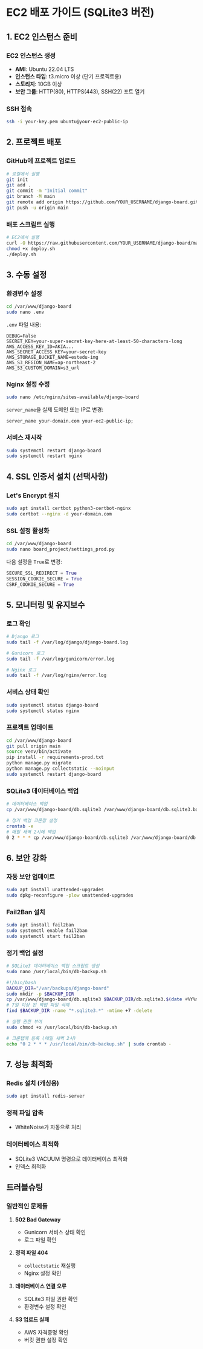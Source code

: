 # EC2 배포 가이드 (SQLite3 버전)

## 1. EC2 인스턴스 준비

### EC2 인스턴스 생성
- **AMI**: Ubuntu 22.04 LTS
- **인스턴스 타입**: t3.micro 이상 (단기 프로젝트용)
- **스토리지**: 10GB 이상
- **보안 그룹**: HTTP(80), HTTPS(443), SSH(22) 포트 열기

### SSH 접속
```bash
ssh -i your-key.pem ubuntu@your-ec2-public-ip
```

## 2. 프로젝트 배포

### GitHub에 프로젝트 업로드
```bash
# 로컬에서 실행
git init
git add .
git commit -m "Initial commit"
git branch -M main
git remote add origin https://github.com/YOUR_USERNAME/django-board.git
git push -u origin main
```

### 배포 스크립트 실행
```bash
# EC2에서 실행
curl -O https://raw.githubusercontent.com/YOUR_USERNAME/django-board/main/deploy.sh
chmod +x deploy.sh
./deploy.sh
```

## 3. 수동 설정

### 환경변수 설정
```bash
cd /var/www/django-board
sudo nano .env
```

`.env` 파일 내용:
```
DEBUG=False
SECRET_KEY=your-super-secret-key-here-at-least-50-characters-long
AWS_ACCESS_KEY_ID=AKIA...
AWS_SECRET_ACCESS_KEY=your-secret-key
AWS_STORAGE_BUCKET_NAME=estedu-img
AWS_S3_REGION_NAME=ap-northeast-2
AWS_S3_CUSTOM_DOMAIN=s3_url
```

### Nginx 설정 수정
```bash
sudo nano /etc/nginx/sites-available/django-board
```

`server_name`을 실제 도메인 또는 IP로 변경:
```nginx
server_name your-domain.com your-ec2-public-ip;
```

### 서비스 재시작
```bash
sudo systemctl restart django-board
sudo systemctl restart nginx
```

## 4. SSL 인증서 설치 (선택사항)

### Let's Encrypt 설치
```bash
sudo apt install certbot python3-certbot-nginx
sudo certbot --nginx -d your-domain.com
```

### SSL 설정 활성화
```bash
cd /var/www/django-board
sudo nano board_project/settings_prod.py
```

다음 설정을 `True`로 변경:
```python
SECURE_SSL_REDIRECT = True
SESSION_COOKIE_SECURE = True
CSRF_COOKIE_SECURE = True
```

## 5. 모니터링 및 유지보수

### 로그 확인
```bash
# Django 로그
sudo tail -f /var/log/django/django-board.log

# Gunicorn 로그
sudo tail -f /var/log/gunicorn/error.log

# Nginx 로그
sudo tail -f /var/log/nginx/error.log
```

### 서비스 상태 확인
```bash
sudo systemctl status django-board
sudo systemctl status nginx
```

### 프로젝트 업데이트
```bash
cd /var/www/django-board
git pull origin main
source venv/bin/activate
pip install -r requirements-prod.txt
python manage.py migrate
python manage.py collectstatic --noinput
sudo systemctl restart django-board
```

### SQLite3 데이터베이스 백업
```bash
# 데이터베이스 백업
cp /var/www/django-board/db.sqlite3 /var/www/django-board/db.sqlite3.backup.$(date +%Y%m%d_%H%M%S)

# 정기 백업 크론잡 설정
crontab -e
# 매일 새벽 2시에 백업
0 2 * * * cp /var/www/django-board/db.sqlite3 /var/www/django-board/db.sqlite3.backup.$(date +\%Y\%m\%d)
```

## 6. 보안 강화

### 자동 보안 업데이트
```bash
sudo apt install unattended-upgrades
sudo dpkg-reconfigure -plow unattended-upgrades
```

### Fail2Ban 설치
```bash
sudo apt install fail2ban
sudo systemctl enable fail2ban
sudo systemctl start fail2ban
```

### 정기 백업 설정
```bash
# SQLite3 데이터베이스 백업 스크립트 생성
sudo nano /usr/local/bin/db-backup.sh

#!/bin/bash
BACKUP_DIR="/var/backups/django-board"
sudo mkdir -p $BACKUP_DIR
cp /var/www/django-board/db.sqlite3 $BACKUP_DIR/db.sqlite3.$(date +%Y%m%d_%H%M%S)
# 7일 이상 된 백업 파일 삭제
find $BACKUP_DIR -name "*.sqlite3.*" -mtime +7 -delete

# 실행 권한 부여
sudo chmod +x /usr/local/bin/db-backup.sh

# 크론탭에 등록 (매일 새벽 2시)
echo "0 2 * * * /usr/local/bin/db-backup.sh" | sudo crontab -
```

## 7. 성능 최적화

### Redis 설치 (캐싱용)
```bash
sudo apt install redis-server
```

### 정적 파일 압축
- WhiteNoise가 자동으로 처리

### 데이터베이스 최적화
- SQLite3 VACUUM 명령으로 데이터베이스 최적화
- 인덱스 최적화

## 트러블슈팅

### 일반적인 문제들

1. **502 Bad Gateway**
   - Gunicorn 서비스 상태 확인
   - 로그 파일 확인

2. **정적 파일 404**
   - `collectstatic` 재실행
   - Nginx 설정 확인

3. **데이터베이스 연결 오류**
   - SQLite3 파일 권한 확인
   - 환경변수 설정 확인

4. **S3 업로드 실패**
   - AWS 자격증명 확인
   - 버킷 권한 설정 확인
